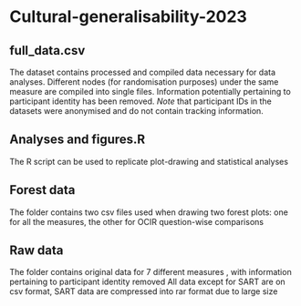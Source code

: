 # Cultural-generalisability-2023
## full_data.csv 
The dataset contains processed and compiled data necessary for data analyses. Different nodes (for randomisation purposes) under the same measure are compiled into single files. Information potentially pertaining to participant identity has been removed. 
*Note* that participant IDs in the datasets were anonymised and do not contain tracking information.

## Analyses and figures.R 
The R script can be used to replicate plot-drawing and statistical analyses

## Forest data 
The folder contains two csv files used when drawing two forest plots: one for all the measures, the other for OCIR question-wise comparisons

## Raw data 
The folder contains original data for 7 different measures , with information pertaining to participant identity removed
All data except for SART are on csv format, SART data are compressed into rar format due to large size
